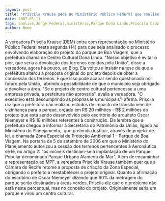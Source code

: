 ```yaml
---
layout: post
title: "Priscila Krause pede ao Ministério Público Federal que analise o projeto do Parque Dona Lindu"
date: 2007-05-11
tags: análise,Jorge Federal,ministério,Parque Dona Lindu,Priscila Cruz,projeto
author: None
---
```

A vereadora Priscila Krause (DEM) entra com representa&ccedil;&atilde;o no Minist&eacute;rio P&uacute;blico Federal nesta segunda (14) para que seja analisado&nbsp;o processo envolvendo elabora&ccedil;&atilde;o do projeto do parque de Boa Viagem, que a prefeitura chama de Centro Cultural Dona Lindu. 
&quot;Nosso objetivo &eacute; evitar o pior, que seria a devolu&ccedil;&atilde;o dos terrenos cedidos pela Uni&atilde;o&quot;, disse a vereadora, agora h&aacute; pouco, ao Blog. Ela voltou a insistir na tese de que a prefeitura alterou a proposta original&nbsp;do projeto depois de obter a concess&atilde;o dos terrenos. E que isso pode acabar sendo questionado no futuro pela Uni&atilde;o,&nbsp; abrindo a possibilidade de que&nbsp;o munic&iacute;pio&nbsp;seja obrigado a devolver a &aacute;rea.
&quot;Se o projeto do centro cultural pertencesse a uma empresa privada, a prefeitura n&atilde;o aprovaria&quot;, avalia a vereadora. &quot;O executivo est&aacute; descumprindo as pr&oacute;prias leis municipais&quot;, afirma.
Priscila diz que a prefeitura n&atilde;o realizou estudos de impacto de tr&acirc;nsito nem de vizinhan&ccedil;a para&nbsp;o&nbsp;parque,&nbsp;or&ccedil;ado em R$ 20 milh&otilde;es - R$ 2 milh&otilde;es do projeto que&nbsp;est&aacute; sendo desenvolvido pelo escrit&oacute;rio do arquiteto Oscar Niemeyer e R$ 18 milh&otilde;es referentes &agrave; constru&ccedil;&atilde;o.
Ela&nbsp;lembra que a prefeitura chegou a informar &agrave; Secretaria do Patrim&ocirc;nio da Uni&atilde;o, ligado ao Minist&eacute;rio do Planejamento, &nbsp;que pretendia instituir, atrav&eacute;s de projeto-de-lei, a chamada Zona Especial de Prote&ccedil;&atilde;o Ambiental 1 - Parque de Boa Viagem.
Na portaria de 5 de setembro de 2006 em que o Minist&eacute;rio do Planejamento autorizou a cess&atilde;o dos terrenos pertencentes &agrave; Aeron&aacute;utica, se l&ecirc;, no artigo 2: &quot;os im&oacute;veis destinam-se &agrave; implanta&ccedil;&atilde;o de um Parque Popular denominado Parque Urbano Alameda do Mar&quot;.
Al&eacute;m de encaminhar a representa&ccedil;&atilde;o ao MPF, a vereadora Priscikla Krause tamb&eacute;m quer que a C&acirc;mara do Recife retome a proposta de cria&ccedil;&atilde;o da Zona Especial, obrigando o prefeito a reestabelecer o projeto original.
Quanto &agrave; afirma&ccedil;&atilde;o do escrit&oacute;rio de Oscar Niemeyer dizendo que 60% da metragem do parque&nbsp;ser&atilde;o destinados a &aacute;reas verdes, Priscila diz que o o problema n&atilde;o est&aacute; neste percentual, mas no conceito do projeto. Originalmente seria um parque e virou um centro cultural. 